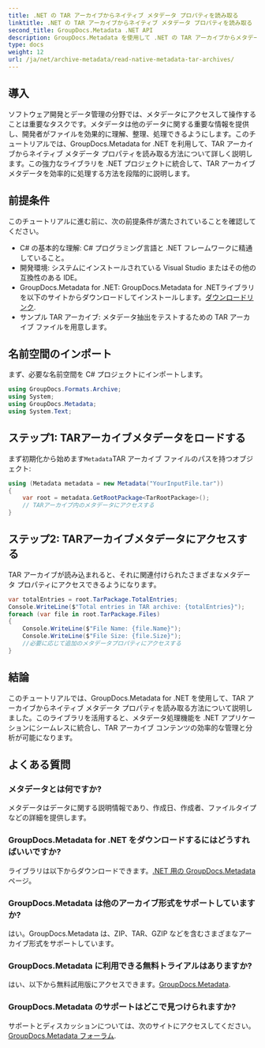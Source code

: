 ```yaml
---
title: .NET の TAR アーカイブからネイティブ メタデータ プロパティを読み取る
linktitle: .NET の TAR アーカイブからネイティブ メタデータ プロパティを読み取る
second_title: GroupDocs.Metadata .NET API
description: GroupDocs.Metadata を使用して .NET の TAR アーカイブからメタデータを抽出する方法を学習します。このチュートリアルでは、プロセスをステップごとに説明します。
type: docs
weight: 12
url: /ja/net/archive-metadata/read-native-metadata-tar-archives/
---
```

## 導入
ソフトウェア開発とデータ管理の分野では、メタデータにアクセスして操作することは重要なタスクです。メタデータは他のデータに関する重要な情報を提供し、開発者がファイルを効果的に理解、整理、処理できるようにします。このチュートリアルでは、GroupDocs.Metadata for .NET を利用して、TAR アーカイブからネイティブ メタデータ プロパティを読み取る方法について詳しく説明します。この強力なライブラリを .NET プロジェクトに統合して、TAR アーカイブ メタデータを効率的に処理する方法を段階的に説明します。
## 前提条件
このチュートリアルに進む前に、次の前提条件が満たされていることを確認してください。
- C# の基本的な理解: C# プログラミング言語と .NET フレームワークに精通していること。
- 開発環境: システムにインストールされている Visual Studio またはその他の互換性のある IDE。
-  GroupDocs.Metadata for .NET: GroupDocs.Metadata for .NETライブラリを以下のサイトからダウンロードしてインストールします。[ダウンロードリンク](https://releases.groupdocs.com/metadata/net/).
- サンプル TAR アーカイブ: メタデータ抽出をテストするための TAR アーカイブ ファイルを用意します。

## 名前空間のインポート
まず、必要な名前空間を C# プロジェクトにインポートします。
```csharp
using GroupDocs.Formats.Archive;
using System;
using GroupDocs.Metadata;
using System.Text;
```
## ステップ1: TARアーカイブメタデータをロードする
まず初期化から始めます`Metadata`TAR アーカイブ ファイルのパスを持つオブジェクト:
```csharp
using (Metadata metadata = new Metadata("YourInputFile.tar"))
{
    var root = metadata.GetRootPackage<TarRootPackage>();
    // TARアーカイブ内のメタデータにアクセスする
}
```
## ステップ2: TARアーカイブメタデータにアクセスする
TAR アーカイブが読み込まれると、それに関連付けられたさまざまなメタデータ プロパティにアクセスできるようになります。
```csharp
var totalEntries = root.TarPackage.TotalEntries;
Console.WriteLine($"Total entries in TAR archive: {totalEntries}");
foreach (var file in root.TarPackage.Files)
{
    Console.WriteLine($"File Name: {file.Name}");
    Console.WriteLine($"File Size: {file.Size}");
    //必要に応じて追加のメタデータプロパティにアクセスする
}
```

## 結論
このチュートリアルでは、GroupDocs.Metadata for .NET を使用して、TAR アーカイブからネイティブ メタデータ プロパティを読み取る方法について説明しました。このライブラリを活用すると、メタデータ処理機能を .NET アプリケーションにシームレスに統合し、TAR アーカイブ コンテンツの効率的な管理と分析が可能になります。

## よくある質問
### メタデータとは何ですか?
メタデータはデータに関する説明情報であり、作成日、作成者、ファイルタイプなどの詳細を提供します。
### GroupDocs.Metadata for .NET をダウンロードするにはどうすればいいですか?
ライブラリは以下からダウンロードできます。[.NET 用の GroupDocs.Metadata](https://releases.groupdocs.com/metadata/net/)ページ。
### GroupDocs.Metadata は他のアーカイブ形式をサポートしていますか?
はい。GroupDocs.Metadata は、ZIP、TAR、GZIP などを含むさまざまなアーカイブ形式をサポートしています。
### GroupDocs.Metadata に利用できる無料トライアルはありますか?
はい、以下から無料試用版にアクセスできます。[GroupDocs.Metadata](https://releases.groupdocs.com/).
### GroupDocs.Metadata のサポートはどこで見つけられますか?
サポートとディスカッションについては、次のサイトにアクセスしてください。[GroupDocs.Metadata フォーラム](https://forum.groupdocs.com/c/metadata/14).
